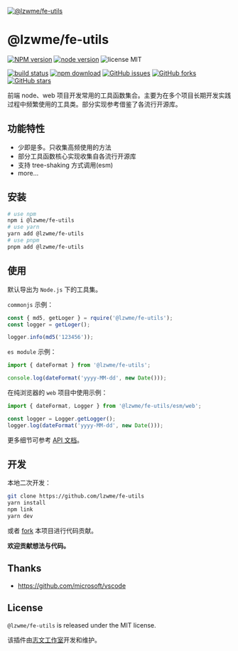 [![@lzwme/fe-utils](https://nodei.co/npm/@lzwme/fe-utils.png)][npm-url]

# @lzwme/fe-utils

[![NPM version][npm-badge]][npm-url]
[![node version][node-badge]][node-url]
![license MIT](https://img.shields.io/github/license/lzwme/fe-utils)

[![build status](https://github.com/lzwme/fe-utils/actions/workflows/node-ci.yml/badge.svg)](https://github.com/lzwme/fe-utils/actions/workflows/node-ci.yml)
[![npm download][download-badge]][download-url]
[![GitHub issues][issues-badge]][issues-url]
[![GitHub forks][forks-badge]][forks-url]
[![GitHub stars][stars-badge]][stars-url]

前端 node、web 项目开发常用的工具函数集合。主要为在多个项目长期开发实践过程中频繁使用的工具类。部分实现参考借鉴了各流行开源库。

## 功能特性

- 少即是多。只收集高频使用的方法
- 部分工具函数核心实现收集自各流行开源库
- 支持 tree-shaking 方式调用(esm)
- more...

## 安装

```bash
# use npm
npm i @lzwme/fe-utils
# use yarn
yarn add @lzwme/fe-utils
# use pnpm
pnpm add @lzwme/fe-utils
```

## 使用

默认导出为 `Node.js` 下的工具集。

`commonjs` 示例：

```ts
const { md5, getLoger } = rquire('@lzwme/fe-utils');
const logger = getLoger();

logger.info(md5('123456'));
```

`es module` 示例：

```ts
import { dateFormat } from '@lzwme/fe-utils';

console.log(dateFormat('yyyy-MM-dd', new Date()));
```

在纯浏览器的 `web` 项目中使用示例：

```ts
import { dateFormat, Logger } from '@lzwme/fe-utils/esm/web';

const logger = Logger.getLogger();
logger.log(dateFormat('yyyy-MM-dd', new Date()));
```

更多细节可参考 [API 文档](https://lzw.me/doc/fe-utils)。

## 开发

本地二次开发：

```bash
git clone https://github.com/lzwme/fe-utils
yarn install
npm link
yarn dev
```

或者 [fork](https://github.com/lzwme/fe-utils/fork) 本项目进行代码贡献。

**欢迎贡献想法与代码。**

## Thanks

- https://github.com/microsoft/vscode

## License

`@lzwme/fe-utils` is released under the MIT license.

该插件由[志文工作室](https://lzw.me)开发和维护。


[stars-badge]: https://img.shields.io/github/stars/lzwme/fe-utils.svg
[stars-url]: https://github.com/lzwme/fe-utils/stargazers
[forks-badge]: https://img.shields.io/github/forks/lzwme/fe-utils.svg
[forks-url]: https://github.com/lzwme/fe-utils/network
[issues-badge]: https://img.shields.io/github/issues/lzwme/fe-utils.svg
[issues-url]: https://github.com/lzwme/fe-utils/issues
[npm-badge]: https://img.shields.io/npm/v/@lzwme/fe-utils.svg?style=flat-square
[npm-url]: https://npmjs.org/package/@lzwme/fe-utils
[node-badge]: https://img.shields.io/badge/node.js-%3E=_14.0.0-green.svg?style=flat-square
[node-url]: https://nodejs.org/download/
[download-badge]: https://img.shields.io/npm/dm/@lzwme/fe-utils.svg?style=flat-square
[download-url]: https://npmjs.org/package/@lzwme/fe-utils
[bundlephobia-url]: https://bundlephobia.com/result?p=@lzwme/fe-utils@latest
[bundlephobia-badge]: https://badgen.net/bundlephobia/minzip/@lzwme/fe-utils@latest
